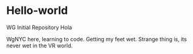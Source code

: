 # Hello-world
WG Initial Repository
Hola

WgNYC here, learning to code. Getting my feet wet.
Strange thing is, its never wet in the VR world.
